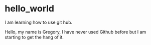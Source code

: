 # hello_world
I am learning how to use git hub.

Hello, my name is Gregory, I have never used Github before but I am starting to get the hang of it.
